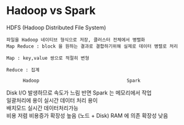 # Hadoop vs Spark

HDFS (Hadoop Distributed File System) 
```
파일을 Hadoop 네이티브 형식으로 저장, 클러스터 전체에서 병렬화 
Map Reduce : block 을 원하는 결과로 결합하기위해 실제로 데이터 병렬로 처리 

Map : key,value 쌍으로 적절히 변형

Reduce : 집계 

```


          Hadoop                                Spark


Disk I/O 발생하므로 속도가 느림             반면 Spark 는 메모리에서 작업   
      일괄처리에 용이                     실시간 데이터 처리 용이    
      배치모드                          실시간 데이터처리가능   
      비용 저렴                         비용증가
      확장성 높음 (노드 + Disk)           RAM 에 의존 확장성 낮음
      
      
